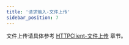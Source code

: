 ```yaml
---
title: '请求输入-文件上传'
sidebar_position: 7
---
```


文件上传请具体参考 [HTTPClient-文件上传](output/goframe-v2.2-md/WEB服务开发/HTTPClient/HTTPClient-文件上传) 章节。